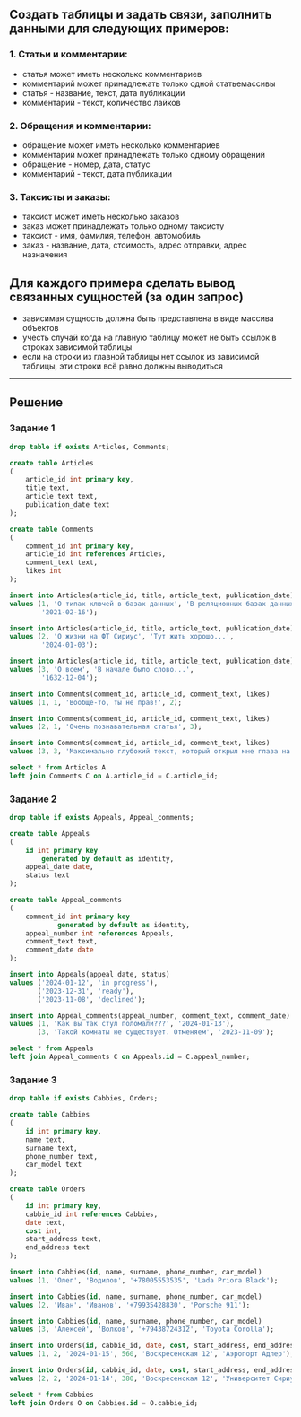 ## Создать таблицы и задать связи, заполнить данными для следующих примеров:

### 1. Статьи и комментарии:
 - статья может иметь несколько комментариев
 - комментарий может принадлежать только одной статьемассивы
 - статья - название, текст, дата публикации
 - комментарий - текст, количество лайков

### 2. Обращения и комментарии:
- обращение может иметь несколько комментариев
- комментарий может принадлежать только одному обращений
- обращение - номер, дата, статус
- комментарий - текст, дата публикации

### 3. Таксисты и заказы:
- таксист может иметь несколько заказов
- заказ может принадлежать только одному таксисту
- таксист - имя, фамилия, телефон, автомобиль
- заказ - название, дата, стоимость, адрес отправки, адрес назначения

## Для каждого примера сделать вывод связанных сущностей (за один запрос)
- зависимая сущность должна быть представлена в виде массива объектов
- учесть случай когда на главную таблицу может не быть ссылок в строках зависимой таблицы
- если на строки из главной таблицы нет ссылок из зависимой таблицы, эти строки всё равно должны выводиться

---

## Решение
### Задание 1
```sql
drop table if exists Articles, Comments;

create table Articles
(
    article_id int primary key,
    title text,
    article_text text,
    publication_date text
);

create table Comments
(
    comment_id int primary key,
    article_id int references Articles,
    comment_text text,
    likes int
);

insert into Articles(article_id, title, article_text, publication_date)
values (1, 'О типах ключей в базах данных', 'В реляционных базах данных есть 2 популярных вида ключей...',
        '2021-02-16');

insert into Articles(article_id, title, article_text, publication_date)
values (2, 'О жизни на ФТ Сириус', 'Тут жить хорошо...',
        '2024-01-03');

insert into Articles(article_id, title, article_text, publication_date)
values (3, 'О всем', 'В начале было слово...',
        '1632-12-04');

insert into Comments(comment_id, article_id, comment_text, likes)
values (1, 1, 'Вообще-то, ты не прав!', 2);

insert into Comments(comment_id, article_id, comment_text, likes)
values (2, 1, 'Очень познавательная статья', 3);

insert into Comments(comment_id, article_id, comment_text, likes)
values (3, 3, 'Максимально глубокий текст, который открыл мне глаза на мир...', 3234);

select * from Articles A
left join Comments C on A.article_id = C.article_id;
```

### Задание 2
```sql
drop table if exists Appeals, Appeal_comments;

create table Appeals
(
    id int primary key
        generated by default as identity,
    appeal_date date,
    status text
);

create table Appeal_comments
(
    comment_id int primary key
            generated by default as identity,
    appeal_number int references Appeals,
    comment_text text,
    comment_date date
);

insert into Appeals(appeal_date, status)
values ('2024-01-12', 'in progress'),
       ('2023-12-31', 'ready'),
       ('2023-11-08', 'declined');

insert into Appeal_comments(appeal_number, comment_text, comment_date)
values (1, 'Как вы так стул поломали???', '2024-01-13'),
       (3, 'Такой комнаты не существует. Отменяем', '2023-11-09');

select * from Appeals
left join Appeal_comments C on Appeals.id = C.appeal_number;
```
### Задание 3
```sql
drop table if exists Cabbies, Orders;

create table Cabbies
(
    id int primary key,
    name text,
    surname text,
    phone_number text,
    car_model text
);

create table Orders
(
    id int primary key,
    cabbie_id int references Cabbies,
    date text,
    cost int,
    start_address text,
    end_address text
);

insert into Cabbies(id, name, surname, phone_number, car_model)
values (1, 'Олег', 'Водилов', '+78005553535', 'Lada Priora Black');

insert into Cabbies(id, name, surname, phone_number, car_model)
values (2, 'Иван', 'Иванов', '+79935428830', 'Porsche 911');

insert into Cabbies(id, name, surname, phone_number, car_model)
values (3, 'Алексей', 'Волков', '+79438724312', 'Toyota Corolla');

insert into Orders(id, cabbie_id, date, cost, start_address, end_address)
values (1, 2, '2024-01-15', 560, 'Воскресенская 12', 'Аэропорт Адлер');

insert into Orders(id, cabbie_id, date, cost, start_address, end_address)
values (2, 2, '2024-01-14', 380, 'Воскресенская 12', 'Университет Сириус');

select * from Cabbies
left join Orders O on Cabbies.id = O.cabbie_id;
```

